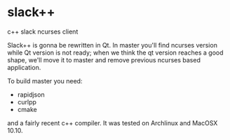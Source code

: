 # slack++
c++ slack ncurses client

Slack++ is gonna be rewritten in Qt.
In master you'll find ncurses version while Qt version is not ready; 
when we think the qt version reaches a good shape, we'll move it to master and remove previous ncurses based application.

To build master you need: 

* rapidjson
* curlpp
* cmake

and a fairly recent c++ compiler.
It was tested on Archlinux and MacOSX 10.10.